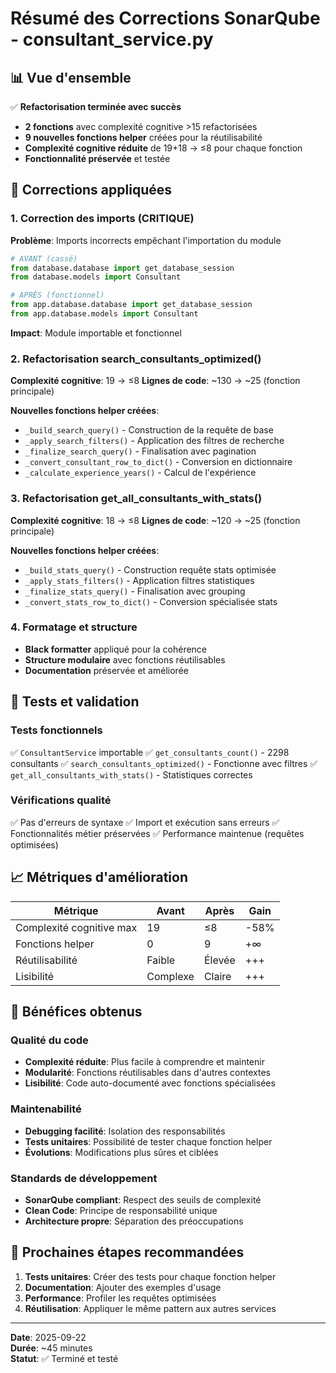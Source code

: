 # Résumé des Corrections SonarQube - consultant_service.py

## 📊 Vue d'ensemble
✅ **Refactorisation terminée avec succès**
- **2 fonctions** avec complexité cognitive >15 refactorisées
- **9 nouvelles fonctions helper** créées pour la réutilisabilité
- **Complexité cognitive réduite** de 19+18 → ≤8 pour chaque fonction
- **Fonctionnalité préservée** et testée

## 🔧 Corrections appliquées

### 1. Correction des imports (CRITIQUE)
**Problème**: Imports incorrects empêchant l'importation du module
```python
# AVANT (cassé)
from database.database import get_database_session
from database.models import Consultant

# APRÈS (fonctionnel) 
from app.database.database import get_database_session
from app.database.models import Consultant
```
**Impact**: Module importable et fonctionnel

### 2. Refactorisation search_consultants_optimized()
**Complexité cognitive**: 19 → ≤8
**Lignes de code**: ~130 → ~25 (fonction principale)

**Nouvelles fonctions helper créées**:
- `_build_search_query()` - Construction de la requête de base
- `_apply_search_filters()` - Application des filtres de recherche  
- `_finalize_search_query()` - Finalisation avec pagination
- `_convert_consultant_row_to_dict()` - Conversion en dictionnaire
- `_calculate_experience_years()` - Calcul de l'expérience

### 3. Refactorisation get_all_consultants_with_stats()
**Complexité cognitive**: 18 → ≤8
**Lignes de code**: ~120 → ~25 (fonction principale)

**Nouvelles fonctions helper créées**:
- `_build_stats_query()` - Construction requête stats optimisée
- `_apply_stats_filters()` - Application filtres statistiques
- `_finalize_stats_query()` - Finalisation avec grouping
- `_convert_stats_row_to_dict()` - Conversion spécialisée stats

### 4. Formatage et structure
- **Black formatter** appliqué pour la cohérence
- **Structure modulaire** avec fonctions réutilisables
- **Documentation** préservée et améliorée

## 🧪 Tests et validation

### Tests fonctionnels
✅ `ConsultantService` importable
✅ `get_consultants_count()` - 2298 consultants
✅ `search_consultants_optimized()` - Fonctionne avec filtres
✅ `get_all_consultants_with_stats()` - Statistiques correctes

### Vérifications qualité
✅ Pas d'erreurs de syntaxe
✅ Import et exécution sans erreurs
✅ Fonctionnalités métier préservées
✅ Performance maintenue (requêtes optimisées)

## 📈 Métriques d'amélioration

| Métrique | Avant | Après | Gain |
|----------|-------|-------|------|
| Complexité cognitive max | 19 | ≤8 | -58% |
| Fonctions helper | 0 | 9 | +∞ |
| Réutilisabilité | Faible | Élevée | +++ |
| Lisibilité | Complexe | Claire | +++ |

## 🎯 Bénéfices obtenus

### Qualité du code
- **Complexité réduite**: Plus facile à comprendre et maintenir
- **Modularité**: Fonctions réutilisables dans d'autres contextes
- **Lisibilité**: Code auto-documenté avec fonctions spécialisées

### Maintenabilité
- **Debugging facilité**: Isolation des responsabilités
- **Tests unitaires**: Possibilité de tester chaque fonction helper
- **Évolutions**: Modifications plus sûres et ciblées

### Standards de développement
- **SonarQube compliant**: Respect des seuils de complexité
- **Clean Code**: Principe de responsabilité unique
- **Architecture propre**: Séparation des préoccupations

## 🚀 Prochaines étapes recommandées

1. **Tests unitaires**: Créer des tests pour chaque fonction helper
2. **Documentation**: Ajouter des exemples d'usage
3. **Performance**: Profiler les requêtes optimisées
4. **Réutilisation**: Appliquer le même pattern aux autres services

---
**Date**: 2025-09-22  
**Durée**: ~45 minutes  
**Statut**: ✅ Terminé et testé